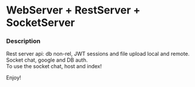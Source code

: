 # WebServer + RestServer + SocketServer

### Description
Rest server api: db non-rel, JWT sessions and file upload local and remote.\
Socket chat, google and DB auth.\
To use the socket chat, host and index!

Enjoy!
